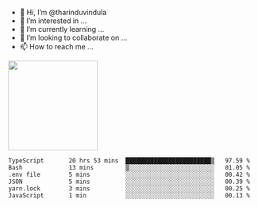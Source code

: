 - 👋 Hi, I’m @tharinduvindula
- 👀 I’m interested in ...
- 🌱 I’m currently learning ...
- 💞️ I’m looking to collaborate on ...
- 📫 How to reach me ...

<!---
tharinduvindula/tharinduvindula is a ✨ special ✨ repository because its `README.md` (this file) appears on your GitHub profile.
You can click the Preview link to take a look at your changes.
--->

<img height="180em" src="https://github-readme-stats.vercel.app/api?username=tharinduvindula&show_icons=true&hide_border=false&&count_private=true&include_all_commits=true" />


<!--START_SECTION:waka-->

```text
TypeScript       20 hrs 53 mins  ████████████████████████▒   97.59 %
Bash             13 mins         ▒░░░░░░░░░░░░░░░░░░░░░░░░   01.05 %
.env file        5 mins          ░░░░░░░░░░░░░░░░░░░░░░░░░   00.42 %
JSON             5 mins          ░░░░░░░░░░░░░░░░░░░░░░░░░   00.39 %
yarn.lock        3 mins          ░░░░░░░░░░░░░░░░░░░░░░░░░   00.25 %
JavaScript       1 min           ░░░░░░░░░░░░░░░░░░░░░░░░░   00.13 %
```

<!--END_SECTION:waka-->
